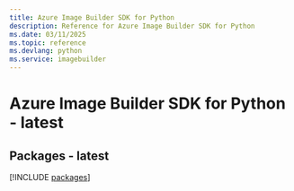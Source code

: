 ```yaml
---
title: Azure Image Builder SDK for Python
description: Reference for Azure Image Builder SDK for Python
ms.date: 03/11/2025
ms.topic: reference
ms.devlang: python
ms.service: imagebuilder
---
```

# Azure Image Builder SDK for Python - latest
## Packages - latest
[!INCLUDE [packages](image-builder-index.md)]